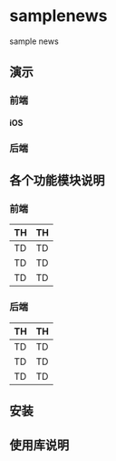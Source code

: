# samplenews
sample news
## 演示
### 前端
#### iOS

### 后端

## 各个功能模块说明
### 前端
| TH | TH |
| ---- | ---- |
| TD | TD |
| TD | TD |
| TD | TD |

### 后端
| TH | TH |
| ---- | ---- |
| TD | TD |
| TD | TD |
| TD | TD |

## 安装

## 使用库说明
